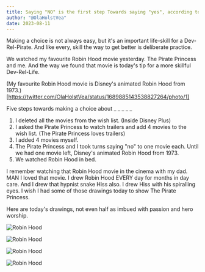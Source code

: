 ```yaml
---
title: Saying "NO" is the first step Towards saying "yes", according to Robin Hood 💡
author: "@OlaHolstVea"
date: 2023-08-11
---
```


Making a choice is not always easy, but it's an important life-skill for a Dev-Rel-Pirate. And like every, skill the way to get better is deliberate practice.

We watched my favourite Robin Hood movie yesterday. The Pirate Princess and me. And the way we found that movie is today's tip for a more skillful Dev-Rel-Life.

(My favourite Robin Hood movie is Disney's animated Robin Hood from 1973.)[https://twitter.com/OlaHolstVea/status/1689885143538827264/photo/1]

Five steps towards making a choice about _ _ _ _ _

1. I deleted all the movies from the wish list. (Inside Disney Plus)
2. I asked the Pirate Princess to watch trailers and add 4 movies to the wish list. (The Pirate Princess loves trailers)
3. I added 4 movies myself.
4. The Pirate Princess and I took turns saying "no" to one movie each. Until we had one movie left, Disney's animated Robin Hood from 1973.
5. We watched Robin Hood in bed.

I remember watching that Robin Hood movie in the cinema with my dad. MAN I loved that movie. I drew Robin Hood EVERY day for months in day care. And I drew that hypnist snake Hiss also. I drew Hiss with his spiralling eyes. I wish I had some of those drawings today to show The Pirate Princess.



Here are today's drawings, not even half as imbued with passion and hero worship.

![Robin Hood](https://twitter.com/OlaHolstVea/status/1689949433461346304/photo/2)

![Robin Hood](https://pbs.twimg.com/media/F3PoDDIXYAE-wov?format=webp&name=small)

![Robin Hood](https://pbs.twimg.com/media/F3PoDDPXYAA6wfK?format=webp&name=small)

![Robin Hood](https://pbs.twimg.com/media/F3PoDDJWYAA47gD?format=webp&name=small)
